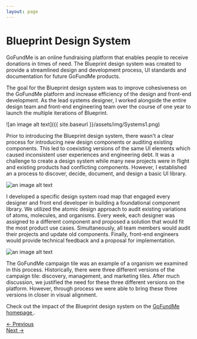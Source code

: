 ```yaml
---
layout: page
---
```



# Blueprint Design System

GoFundMe is an online fundraising platform that enables people to receive donations in times of need. The Blueprint design system was created to provide a streamlined design and development process, UI standards and documentation for future GoFundMe products.

The goal for the Blueprint design system was to improve cohesiveness on the GoFundMe platform and increase efficiency of the design and front-end development. As the lead systems designer, I worked alongside the entire design team and front-end engineering team over the course of one year to launch the multiple iterations of Blueprint.

![an image alt text]({{ site.baseurl }}/assets/img/Systems1.png)

Prior to introducing the Blueprint design system, there wasn't a clear process for introducing new design components or auditing existing components. This led to coexisting versions of the same UI elements which caused inconsistent user experiences and engineering debt. It was a challenge to create a design system while many new projects were in flight and existing products had conflicting components. However, I established an a process to discover, decide, document, and design a basic UI library.

![an image alt text]({{base.siteurl}}/assets/img/Systems2.png)

I developed a specific design system road map that engaged every designer and front end developer in building a foundational component library. We utilized the atomic design approach to audit existing variations of atoms, molecules, and organisms. Every week, each designer was assigned to a different component and proposed a solution that would fit the most product use cases. Simultaneously, all team members would audit their projects and update old components. Finally, front-end engineers would provide technical feedback and a proposal for implementation.

![an image alt text]({{base.siteurl}}/assets/img/Systems3.png)

The GoFundMe campaign tile was an example of a organism we examined in this process. Historically, there were three different versions of the campaign tile: discovery, management, and marketing tiles. After much discussion, we justified the need for these three different versions on the platform. However, through process we were able to bring these three versions in closer in visual alignment.

Check out the impact of the Blueprint design system on the <a href="https://www.gofundme.com/" target="_blank"> GoFundMe homepage </a>.

<div class="clearfix mxn2 container-sm mt4">
  <div class="col col-6">
    <a href="/projects/teaminvitations"> ← Previous </a>
  </div>

  <div class="col col-6 right-align">
    <a href="/projects/codestudio"> Next → </a>
  </div>
</div>
